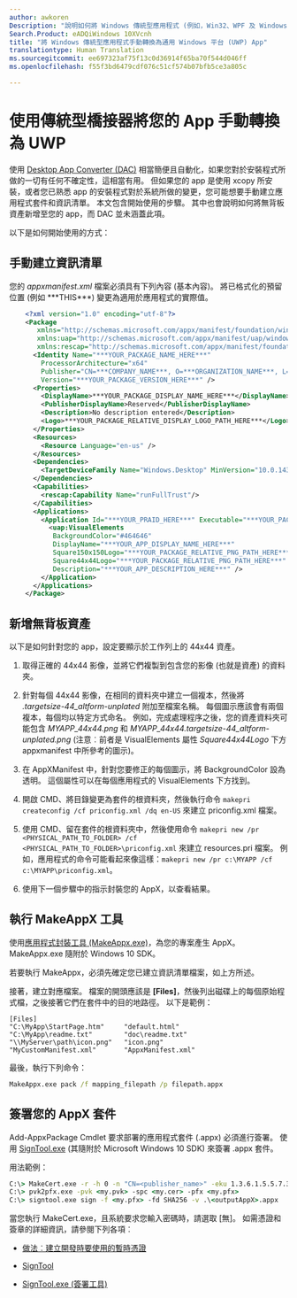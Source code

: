 ```yaml
---
author: awkoren
Description: "說明如何將 Windows 傳統型應用程式 (例如，Win32、WPF 及 Windows Forms) 手動轉換為通用 Windows 平台 (UWP) 應用程式。"
Search.Product: eADQiWindows 10XVcnh
title: "將 Windows 傳統型應用程式手動轉換為通用 Windows 平台 (UWP) App"
translationtype: Human Translation
ms.sourcegitcommit: ee697323af75f13c0d36914f65ba70f544d046ff
ms.openlocfilehash: f55f3bd6479cdf076c51cf574b07bfb5ce3a805c

---
```


# <a name="manually-convert-your-app-to-uwp-using-the-desktop-bridge"></a>使用傳統型橋接器將您的 App 手動轉換為 UWP

使用 [Desktop App Converter (DAC)](desktop-to-uwp-run-desktop-app-converter.md) 相當簡便且自動化，如果您對於安裝程式所做的一切有任何不確定性，這相當有用。 但如果您的 app 是使用 xcopy 所安裝，或者您已熟悉 app 的安裝程式對於系統所做的變更，您可能想要手動建立應用程式套件和資訊清單。 本文包含開始使用的步驟。 其中也會說明如何將無背板資產新增至您的 app，而 DAC 並未涵蓋此項。 

以下是如何開始使用的方式：

## <a name="create-a-manifest-by-hand"></a>手動建立資訊清單

您的 _appxmanifest.xml_ 檔案必須具有下列內容 (基本內容)。 將已格式化的預留位置 (例如 \*\*\*THIS\*\*\*) 變更為適用於應用程式的實際值。

```XML
    <?xml version="1.0" encoding="utf-8"?>
    <Package
       xmlns="http://schemas.microsoft.com/appx/manifest/foundation/windows10"
       xmlns:uap="http://schemas.microsoft.com/appx/manifest/uap/windows10"
       xmlns:rescap="http://schemas.microsoft.com/appx/manifest/foundation/windows10/restrictedcapabilities">
      <Identity Name="***YOUR_PACKAGE_NAME_HERE***"
        ProcessorArchitecture="x64"
        Publisher="CN=***COMPANY_NAME***, O=***ORGANIZATION_NAME***, L=***CITY***, S=***STATE***, C=***COUNTRY***"
        Version="***YOUR_PACKAGE_VERSION_HERE***" />
      <Properties>
        <DisplayName>***YOUR_PACKAGE_DISPLAY_NAME_HERE***</DisplayName>
        <PublisherDisplayName>Reserved</PublisherDisplayName>
        <Description>No description entered</Description>
        <Logo>***YOUR_PACKAGE_RELATIVE_DISPLAY_LOGO_PATH_HERE***</Logo>
      </Properties>
      <Resources>
        <Resource Language="en-us" />
      </Resources>
      <Dependencies>
        <TargetDeviceFamily Name="Windows.Desktop" MinVersion="10.0.14316.0" MaxVersionTested="10.0.14316.0" />
      </Dependencies>
      <Capabilities>
        <rescap:Capability Name="runFullTrust"/>
      </Capabilities>
      <Applications>
        <Application Id="***YOUR_PRAID_HERE***" Executable="***YOUR_PACKAGE_RELATIVE_EXE_PATH_HERE***" EntryPoint="Windows.FullTrustApplication">
          <uap:VisualElements
           BackgroundColor="#464646"
           DisplayName="***YOUR_APP_DISPLAY_NAME_HERE***"
           Square150x150Logo="***YOUR_PACKAGE_RELATIVE_PNG_PATH_HERE***"
           Square44x44Logo="***YOUR_PACKAGE_RELATIVE_PNG_PATH_HERE***"
           Description="***YOUR_APP_DESCRIPTION_HERE***" />
        </Application>
      </Applications>
    </Package>
```

## <a name="add-unplated-assets"></a>新增無背板資產

以下是如何針對您的 app，設定要顯示於工作列上的 44x44 資產。

1. 取得正確的 44x44 影像，並將它們複製到包含您的影像 (也就是資產) 的資料夾。

2. 針對每個 44x44 影像，在相同的資料夾中建立一個複本，然後將 *.targetsize-44_altform-unplated* 附加至檔案名稱。 每個圖示應該會有兩個複本，每個均以特定方式命名。 例如，完成處理程序之後，您的資產資料夾可能包含 *MYAPP_44x44.png* 和 *MYAPP_44x44.targetsize-44_altform-unplated.png* (注意︰前者是 VisualElements 屬性 *Square44x44Logo* 下方 appxmanifest 中所參考的圖示)。 

3.  在 AppXManifest 中，針對您要修正的每個圖示，將 BackgroundColor 設為透明。 這個屬性可以在每個應用程式的 VisualElements 下方找到。

4.  開啟 CMD、將目錄變更為套件的根資料夾，然後執行命令 ```makepri createconfig /cf priconfig.xml /dq en-US``` 來建立 priconfig.xml 檔案。

5.  使用 CMD、留在套件的根資料夾中，然後使用命令 ```makepri new /pr <PHYSICAL_PATH_TO_FOLDER> /cf <PHYSICAL_PATH_TO_FOLDER>\priconfig.xml``` 來建立 resources.pri 檔案。 例如，應用程式的命令可能看起來像這樣：```makepri new /pr c:\MYAPP /cf c:\MYAPP\priconfig.xml```。 

6.  使用下一個步驟中的指示封裝您的 AppX，以查看結果。

## <a name="run-the-makeappx-tool"></a>執行 MakeAppX 工具

使用[應用程式封裝工具 (MakeAppx.exe)](https://msdn.microsoft.com/library/windows/desktop/hh446767(v=vs.85).aspx)，為您的專案產生 AppX。 MakeAppx.exe 隨附於 Windows 10 SDK。 

若要執行 MakeAppx，必須先確定您已建立資訊清單檔案，如上方所述。 

接著，建立對應檔案。 檔案的開頭應該是 **[Files]**，然後列出磁碟上的每個原始程式檔，之後接著它們在套件中的目的地路徑。 以下是範例： 

```
[Files]
"C:\MyApp\StartPage.htm"     "default.html"
"C:\MyApp\readme.txt"        "doc\readme.txt"
"\\MyServer\path\icon.png"   "icon.png"
"MyCustomManifest.xml"       "AppxManifest.xml"
```

最後，執行下列命令： 

```cmd
MakeAppx.exe pack /f mapping_filepath /p filepath.appx
```

## <a name="sign-your-appx-package"></a>簽署您的 AppX 套件

Add-AppxPackage Cmdlet 要求部署的應用程式套件 (.appx) 必須進行簽署。 使用 [SignTool.exe](https://msdn.microsoft.com/library/windows/desktop/aa387764(v=vs.85).aspx) (其隨附於 Microsoft Windows 10 SDK) 來簽署 .appx 套件。

用法範例： 

```cmd
C:\> MakeCert.exe -r -h 0 -n "CN=<publisher_name>" -eku 1.3.6.1.5.5.7.3.3 -pe -sv <my.pvk> <my.cer>
C:\> pvk2pfx.exe -pvk <my.pvk> -spc <my.cer> -pfx <my.pfx>
C:\> signtool.exe sign -f <my.pfx> -fd SHA256 -v .\<outputAppX>.appx
```

當您執行 MakeCert.exe，且系統要求您輸入密碼時，請選取 \[無\]。 如需憑證和簽章的詳細資訊，請參閱下列各項︰ 

- [做法︰建立開發時要使用的暫時憑證](https://msdn.microsoft.com/library/ms733813.aspx)

- [SignTool](https://msdn.microsoft.com/library/windows/desktop/aa387764.aspx)

- [SignTool.exe (簽署工具)](https://msdn.microsoft.com/library/8s9b9yaz.aspx)




<!--HONumber=Dec16_HO1-->


